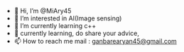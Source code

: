 - 👋 Hi, I’m @MiAry45 
- 👀 I’m interested in AI(Image sensing)
- 🌱 I’m currently learning c++
- 💞️ currently learning, do share your advice,
- 📫 How to reach me  mail : ganbarearyan45@gmail.com 

<!---
MiAry45/MiAry45 is a ✨ special ✨ repository because its `README.md` (this file) appears on your GitHub profile.
You can click the Preview link to take a look at your changes.
--->
